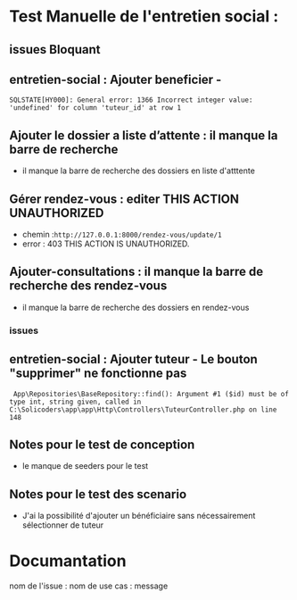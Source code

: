 # Test Manuelle de l'entretien social : 

 ## issues Bloquant

 ## entretien-social : Ajouter beneficier -  
```
SQLSTATE[HY000]: General error: 1366 Incorrect integer value: 'undefined' for column 'tuteur_id' at row 1

```
## Ajouter le dossier a liste d’attente : il manque la barre de recherche 
- il manque la barre de recherche des dossiers en liste d'atttente

## Gérer rendez-vous : editer THIS ACTION UNAUTHORIZED
- chemin :`http://127.0.0.1:8000/rendez-vous/update/1`
- error :  403 THIS ACTION IS UNAUTHORIZED.
## Ajouter-consultations : il manque la barre de recherche des rendez-vous
- il manque la barre de recherche des dossiers en rendez-vous

 










### issues
## entretien-social : Ajouter tuteur - Le bouton "supprimer" ne fonctionne pas 
```
 App\Repositories\BaseRepository::find(): Argument #1 ($id) must be of type int, string given, called in C:\Solicoders\app\app\Http\Controllers\TuteurController.php on line 148
```
## Notes pour le test de conception
- le manque de seeders pour le test
## Notes pour le test des scenario
-   J'ai la possibilité d'ajouter un bénéficiaire sans nécessairement sélectionner de tuteur





# Documantation 
nom de l'issue : nom de use cas : message
